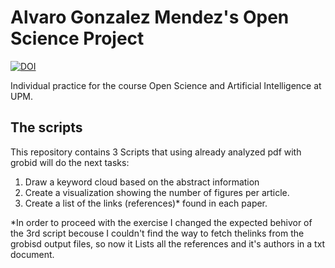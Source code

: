 # Alvaro Gonzalez Mendez's Open Science Project
[![DOI](https://zenodo.org/badge/DOI/10.5281/zenodo.10782920.svg)](https://doi.org/10.5281/zenodo.10782920)

Individual practice for the course Open Science and Artificial Intelligence at UPM.
## The scripts
This repository contains 3 Scripts that using already analyzed pdf with grobid will do the next tasks:
1. Draw a keyword cloud based on the abstract information
2. Create a visualization showing the number of figures per article.
3. Create a list of the links (references)* found in each paper.

*In order to proceed with the exercise I changed the expected behivor of the 3rd script becouse I couldn't find the way to fetch thelinks from the grobisd output files, so now it Lists all the references and it's authors in a txt document.
